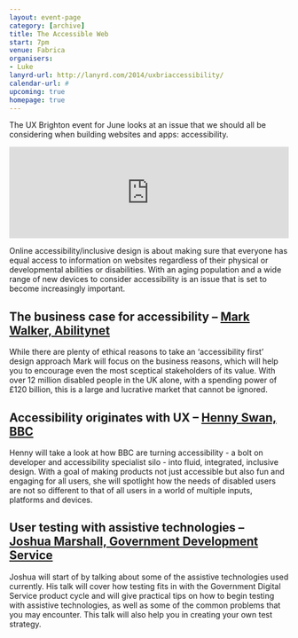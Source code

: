 ```yaml
---
layout: event-page
category: [archive]
title: The Accessible Web
start: 7pm
venue: Fabrica
organisers: 
- Luke
lanyrd-url: http://lanyrd.com/2014/uxbriaccessibility/
calendar-url: #
upcoming: true
homepage: true
---
```


The UX Brighton event for June looks at an issue that we should all be considering when building websites and apps: accessibility.

<iframe src="http://www.eventbrite.com/tickets-external?eid=11495648795&amp;ref=lanyrd" frameborder="0" height="165" width="100%" vspace="0" hspace="0" marginheight="0" marginwidth="0" scrolling="auto" allowtransparency="true"></iframe>

Online accessibility/inclusive design is about making sure that everyone has equal access to information on websites regardless of their physical or developmental abilities or disabilities. With an aging population and a wide range of new devices to consider accessibility is an issue that is set to become increasingly important.

## The business case for accessibility – [Mark Walker, Abilitynet](http://twitter.com/scipmark)

While there are plenty of ethical reasons to take an ‘accessibility first’ design approach Mark will focus on the business reasons, which will help you to encourage even the most sceptical stakeholders of its value. With over 12 million disabled people in the UK alone, with a spending power of £120 billion, this is a large and lucrative market that cannot be ignored.

## Accessibility originates with UX – [Henny Swan, BBC](http://twitter.com/iheni)

Henny will take a look at how BBC are turning accessibility - a bolt on developer and accessibility specialist silo - into fluid, integrated, inclusive design. With a goal of making products not just accessible but also fun and engaging for all users, she will spotlight how the needs of disabled users are not so different to that of all users in a world of multiple inputs, platforms and devices.

## User testing with assistive technologies – [Joshua Marshall, Government Development Service](http://twitter.com/partiallyblind)

Joshua will start of by talking about some of the assistive technologies used currently. His talk will cover how testing fits in with the Government Digital Service product cycle and will give practical tips on how to begin testing with assistive technologies, as well as some of the common problems that you may encounter. This talk will also help you in creating your own test strategy.
